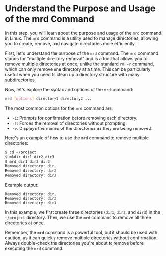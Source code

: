 # Understand the Purpose and Usage of the mrd Command

In this step, you will learn about the purpose and usage of the `mrd` command in Linux. The `mrd` command is a utility used to manage directories, allowing you to create, remove, and navigate directories more efficiently.

First, let's understand the purpose of the `mrd` command. The `mrd` command stands for "multiple directory removal" and is a tool that allows you to remove multiple directories at once, unlike the standard `rm -r` command, which can only remove one directory at a time. This can be particularly useful when you need to clean up a directory structure with many subdirectories.

Now, let's explore the syntax and options of the `mrd` command:

```bash
mrd [options] directory1 directory2 ...
```

The most common options for the `mrd` command are:

- `-i`: Prompts for confirmation before removing each directory.
- `-f`: Forces the removal of directories without prompting.
- `-v`: Displays the names of the directories as they are being removed.

Here's an example of how to use the `mrd` command to remove multiple directories:

```bash
$ cd ~/project
$ mkdir dir1 dir2 dir3
$ mrd dir1 dir2 dir3
Removed directory: dir1
Removed directory: dir2
Removed directory: dir3
```

Example output:

```
Removed directory: dir1
Removed directory: dir2
Removed directory: dir3
```

In this example, we first create three directories (`dir1`, `dir2`, and `dir3`) in the `~/project` directory. Then, we use the `mrd` command to remove all three directories at once.

Remember, the `mrd` command is a powerful tool, but it should be used with caution, as it can quickly remove multiple directories without confirmation. Always double-check the directories you're about to remove before executing the `mrd` command.
